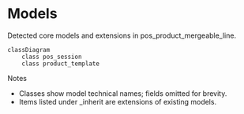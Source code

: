 # Models

Detected core models and extensions in pos_product_mergeable_line.

```mermaid
classDiagram
    class pos_session
    class product_template
```

Notes
- Classes show model technical names; fields omitted for brevity.
- Items listed under _inherit are extensions of existing models.
